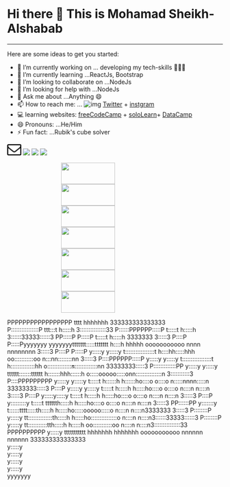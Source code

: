 #                                                          __Hi there 👋  This is Mohamad Sheikh-Alshabab__

-------------------------------------------

Here are some ideas to get you started:

- 🔭 I’m currently working on ... developing my tech-skills 🧑🏻‍💻 
- 🌱 I’m currently learning ...ReactJs, Bootstrap
- 👯 I’m looking to collaborate on ...NodeJs
- 🤔 I’m looking for help with ...NodeJs
- 💬 Ask me about ...Anything 😄
- 📫 How to reach me: ... ![img](https://camo.githubusercontent.com/4d00b21e95ad13be23cd63c527a39f04bf085b1b/68747470733a2f2f696d672e736869656c64732e696f2f62616467652f2532302d547769747465722d323641304544) [Twitter](https://twitter.com/AboAhmad12320) + [instgram](https://www.instagram.com/mohammadsheikhalshabab/)
- 💻  learning websites: [freeCodeCamp](https://www.freecodecamp.org/mohamad_sheikh_alshabab) + [soloLearn](https://www.sololearn.com/Profile/17836072)+ [DataCamp](https://www.datacamp.com/profile/alshababmoh)
- 😄 Pronouns: ...He/Him
- ⚡ Fun fact: ...Rubik's cube solver

<a href="mailto:alshabab.moh@gmail.com"><img style="max-width:100%" height="26" src="https://raw.githubusercontent.com/AntonioFalcao/AntonioFalcao/master/img/mail.png?raw=true"></a>
<a href="https://twitter.com/AboAhmad12320"><img style="max-width:100%" height="26" src="https://camo.githubusercontent.com/379cf92480a4fa6a1d6343c24245c00b8b8187b6/68747470733a2f2f63646e342e69636f6e66696e6465722e636f6d2f646174612f69636f6e732f696f6e69636f6e732f3531322f69636f6e2d736f6369616c2d747769747465722d3132382e706e67"></a>
<a href="https://www.linkedin.com/in/mohammad-sheikh-alshabab-134146197/"><img style="max-width:100%" height="26" src="https://camo.githubusercontent.com/100b569aaac203bbb58bba88d27ee2209307ed81/68747470733a2f2f63646e342e69636f6e66696e6465722e636f6d2f646174612f69636f6e732f6d6174657269612d736f6369616c2d667265652f32342f3033385f3030325f6c696e6b6564696e5f736f6369616c5f6e6574776f726b5f616e64726f69645f6d6174657269616c2d3132382e706e67"></a>
<a href="https://www.instagram.com/mohammadsheikhalshabab/"><img style="max-width:100%" height="26" src="https://camo.githubusercontent.com/a01714a0e6e1028c30542858a2a8ecd4ebd8a4c8/68747470733a2f2f63646e342e69636f6e66696e6465722e636f6d2f646174612f69636f6e732f7069636f6e732d736f6369616c2f35372f33382d696e7374616772616d2d322d3235362e706e67"></a>


<img style="max-width:100%;display:block;margin-left:auto;margin-right:auto;width:50%;" height="50" src="https://img.stackshare.io/service/1011/n1JRsFeB_400x400.png"> <img style="max-width:100%;display:block;margin-left:auto;margin-right:auto;width:50%;" height="50" src="https://img.stackshare.io/service/1028/ASOhU5xJ.png"><img style="max-width:100%;display:block;margin-left:auto;margin-right:auto;width:50%;" height="50" src="https://img.stackshare.io/service/27/sBsvBbjY.png"><img style="max-width:100%;display:block;margin-left:auto;margin-right:auto;width:50%;" height="50" src="https://encrypted-tbn0.gstatic.com/images?q=tbn:ANd9GcSuWcURtAAsXBrp2p0FLCBsJn3pYTufqKqJcbiXfnObYhwBfrwn&s">
<img style="max-width:100%;display:block;margin-left:auto;margin-right:auto;width:50%;" height="50" src="https://www.python.org/static/community_logos/python-logo-master-v3-TM-flattened.png">
<img style="max-width:100%;display:block;margin-left:auto;margin-right:auto;width:50%;" height="50" src="https://miro.medium.com/max/400/1*onZhQJU7A3ab6V1sHfMRkQ.jpeg"> 
<img style="max-width:100%;display:block;margin-left:auto;margin-right:auto;width:50%;" height="50" src="https://res.cloudinary.com/practicaldev/image/fetch/s--wCGgterD--/c_limit%2Cf_auto%2Cfl_progressive%2Cq_auto%2Cw_880/https://www.freecodecamp.org/news/content/images/size/w2000/2020/02/Ekran-Resmi-2019-11-18-18.08.13.png">


                                                                                                                                             
                                                                                                                                             
PPPPPPPPPPPPPPPPP                                     tttt         hhhhhhh                                                 333333333333333   
P::::::::::::::::P                                 ttt:::t         h:::::h                                                3:::::::::::::::33 
P::::::PPPPPP:::::P                                t:::::t         h:::::h                                                3::::::33333::::::3
PP:::::P     P:::::P                               t:::::t         h:::::h                                                3333333     3:::::3
  P::::P     P:::::Pyyyyyyy           yyyyyyyttttttt:::::ttttttt    h::::h hhhhh          ooooooooooo   nnnn  nnnnnnnn                3:::::3
  P::::P     P:::::P y:::::y         y:::::y t:::::::::::::::::t    h::::hh:::::hhh     oo:::::::::::oo n:::nn::::::::nn              3:::::3
  P::::PPPPPP:::::P   y:::::y       y:::::y  t:::::::::::::::::t    h::::::::::::::hh  o:::::::::::::::on::::::::::::::nn     33333333:::::3 
  P:::::::::::::PP     y:::::y     y:::::y   tttttt:::::::tttttt    h:::::::hhh::::::h o:::::ooooo:::::onn:::::::::::::::n    3:::::::::::3  
  P::::PPPPPPPPP        y:::::y   y:::::y          t:::::t          h::::::h   h::::::ho::::o     o::::o  n:::::nnnn:::::n    33333333:::::3 
  P::::P                 y:::::y y:::::y           t:::::t          h:::::h     h:::::ho::::o     o::::o  n::::n    n::::n            3:::::3
  P::::P                  y:::::y:::::y            t:::::t          h:::::h     h:::::ho::::o     o::::o  n::::n    n::::n            3:::::3
  P::::P                   y:::::::::y             t:::::t    tttttth:::::h     h:::::ho::::o     o::::o  n::::n    n::::n            3:::::3
PP::::::PP                  y:::::::y              t::::::tttt:::::th:::::h     h:::::ho:::::ooooo:::::o  n::::n    n::::n3333333     3:::::3
P::::::::P                   y:::::y               tt::::::::::::::th:::::h     h:::::ho:::::::::::::::o  n::::n    n::::n3::::::33333::::::3
P::::::::P                  y:::::y                  tt:::::::::::tth:::::h     h:::::h oo:::::::::::oo   n::::n    n::::n3:::::::::::::::33 
PPPPPPPPPP                 y:::::y                     ttttttttttt  hhhhhhh     hhhhhhh   ooooooooooo     nnnnnn    nnnnnn 333333333333333   
                          y:::::y                                                                                                            
                         y:::::y                                                                                                             
                        y:::::y                                                                                                              
                       y:::::y                                                                                                               
                      yyyyyyy                                                                                                                
                                                                                                                                             
                                                                                                                                             


